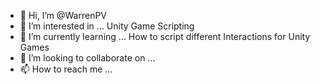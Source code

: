 - 👋 Hi, I’m @WarrenPV
- 👀 I’m interested in ... Unity Game Scripting
- 🌱 I’m currently learning ... How to script different Interactions for Unity Games
- 💞️ I’m looking to collaborate on ...
- 📫 How to reach me ...

<!---
WarrenPV/WarrenPV is a ✨ special ✨ repository because its `README.md` (this file) appears on your GitHub profile.
You can click the Preview link to take a look at your changes.
--->
